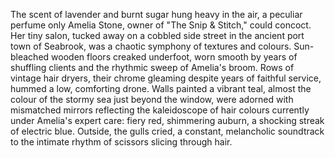 The scent of lavender and burnt sugar hung heavy in the air, a peculiar perfume only Amelia Stone, owner of "The Snip & Stitch," could concoct.  Her tiny salon, tucked away on a cobbled side street in the ancient port town of Seabrook, was a chaotic symphony of textures and colours.  Sun-bleached wooden floors creaked underfoot, worn smooth by years of shuffling clients and the rhythmic sweep of Amelia's broom.  Rows of vintage hair dryers, their chrome gleaming despite years of faithful service, hummed a low, comforting drone.  Walls painted a vibrant teal, almost the colour of the stormy sea just beyond the window, were adorned with mismatched mirrors reflecting the kaleidoscope of hair colours currently under Amelia's expert care: fiery red, shimmering auburn, a shocking streak of electric blue.  Outside, the gulls cried, a constant, melancholic soundtrack to the intimate rhythm of scissors slicing through hair.
